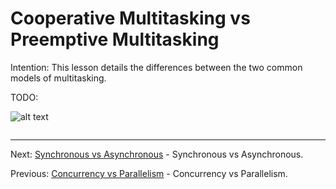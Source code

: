 # Cooperative Multitasking vs Preemptive Multitasking

Intention: This lesson details the differences between the two common models of multitasking.

TODO:

![alt text](../../etc/multithreading/img.png "Img")

```java

```

<hr>

Next: [Synchronous vs Asynchronous](chapter_5.md "Synchronous vs Asynchronous") - Synchronous vs Asynchronous.

Previous: [Concurrency vs Parallelism](chapter_3.md "Concurrency vs Parallelism") - Concurrency vs Parallelism.